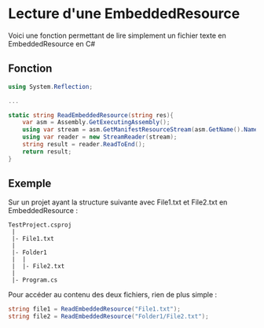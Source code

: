 # Lecture d'une EmbeddedResource

Voici une fonction permettant de lire simplement un fichier texte en EmbeddedResource en C#

## Fonction

```cs
using System.Reflection;

...

static string ReadEmbeddedResource(string res){
    var asm = Assembly.GetExecutingAssembly();
    using var stream = asm.GetManifestResourceStream(asm.GetName().Name+"."+res.Replace('/', '.'))!;
    using var reader = new StreamReader(stream);
    string result = reader.ReadToEnd();
    return result;
}
```

## Exemple

Sur un projet ayant la structure suivante avec File1.txt et File2.txt en EmbeddedResource :

```
TestProject.csproj
 |
 |- File1.txt
 |
 |- Folder1
 |  |
 |  |- File2.txt
 |
 |- Program.cs
```

Pour accéder au contenu des deux fichiers, rien de plus simple :

```cs
string file1 = ReadEmbeddedResource("File1.txt");
string file2 = ReadEmbeddedResource("Folder1/File2.txt");
```